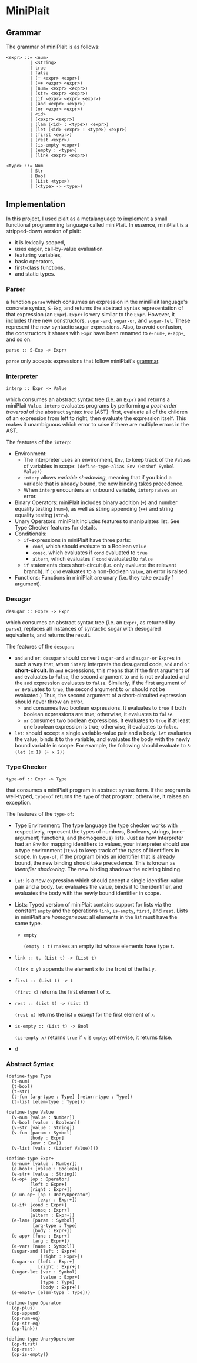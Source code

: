 # MiniPlait

## Grammar

The grammar of miniPlait is as follows:

```
<expr> ::= <num>
         | <string>
         | true
         | false
         | (+ <expr> <expr>)
         | (++ <expr> <expr>)
         | (num= <expr> <expr>)
         | (str= <expr> <expr>)
         | (if <expr> <expr> <expr>)
         | (and <expr> <expr>)
         | (or <expr> <expr>)
         | <id>
         | (<expr> <expr>)
         | (lam (<id> : <type>) <expr>)
         | (let (<id> <expr> : <type>) <expr>)
         | (first <expr>)
         | (rest <expr>)
         | (is-empty <expr>)
         | (empty : <type>)
         | (link <expr> <expr>)

<type> ::= Num
         | Str
         | Bool
         | (List <type>)
         | (<type> -> <type>)
```

## Implementation
In this project, I used plait as a metalanguage to implement a small functional programming language called miniPlait.
In essence, miniPlait is a stripped-down version of plait: 
* it is lexically scoped,
* uses eager, call-by-value evaluation
* featuring variables, 
* basic operators, 
* first-class functions, 
* and static types.
### Parser
a function `parse` which consumes an expression in the miniPlait
language's concrete syntax, `S-Exp`, and returns the abstract syntax
representation of that expression (an `Expr`). `Expr+` is very similar to the `Expr`. However,
it includes three new constructors, `sugar-and`, `sugar-or`, and `sugar-let`. These represent
the new syntactic sugar expressions. Also, to avoid confusion, the constructors it shares
with `Expr` have been renamed to `e-num+`, `e-app+`, and so on.

```
parse :: S-Exp -> Expr+
```

`parse` only accepts expressions that follow miniPlait's [grammar](#grammar).

### Interpreter
`interp :: Expr -> Value`

which consumes an abstract syntax tree (i.e. an `Expr`) and returns a miniPlait `Value`. `interp` evaluates programs by performing a  _post-order traversal_ of the abstract syntax tree (AST): first, evaluate all of the children of an expression from left to right, then evaluate the expression itself. This makes it unambiguous which error to raise if there are multiple errors in the AST.

The features of the `interp`:
- Environment:
    - The interpreter uses an environment, `Env`, to keep track of the `Value`s of variables in scope: `(define-type-alias Env (Hashof Symbol Value))`
    -  `interp` allows _variable shadowing_, meaning that if you bind a variable that is already bound, the new binding takes precedence.
    -  When `interp` encounters an unbound variable, `interp` raises an error.
- Binary Operators: miniPlait includes binary addition (`+`) and number equality testing (`num=`), as
well as string appending (`++`) and string equality testing (`str=`).
- Unary Operators: miniPlait includes features to manipulates list. See Type Checker features for details.
- Conditionals:
    - `if`-expressions in miniPlait have three parts:
      - `cond`, which should evaluate to a Boolean `Value`
      - `consq`, which evaluates if `cond` evaluated to `true`
      - `altern`, which evaluates if `cond` evaluated to `false`
  - `if` statements does short-circuit (i.e. only evaluate the relevant branch). If `cond` evaluates to a non-Boolean `Value`, an error is raised. 
- Functions: Functions in miniPlait are unary (i.e. they take exactly 1 argument).
### Desugar
```
desugar :: Expr+ -> Expr
```

which consumes an abstract syntax tree (i.e. an `Expr+`, as returned
by `parse`), replaces all instances of syntactic sugar with
desugared equivalents, and returns the result.

The features of the `desugar`:
- `and` and `or`: `desugar` should convert `sugar-and` and `sugar-or` `Expr+`s in such a way that, when `interp` interprets the desugared code, `and` and `or` **short-circuit**. In `and` expressions, this means that if the first argument of `and` evaluates to `false`, the second argument to `and` is not evaluated and the `and` expression evaluates to `false`. Similarly, if the first argument of `or` evaluates to `true`, the second argument to `or` should not be evaluated.) Thus, the second argument of a short-circuited expression should never throw an error.
  - `and` consumes two boolean expressions. It evaluates to `true` if both boolean
  expressions are true; otherwise, it evaluates to `false`.
  - `or` consumes two boolean expressions. It evaluates to `true` if at least one
  boolean expression is true; otherwise, it evaluates to `false`.
- `let`: should accept a single variable-value pair and a body. `let` evaluates the value, binds it to the variable, and evaluates the body with the newly bound variable in scope. For example, the following should evaluate to `3`: ``` (let (x 1) (+ x 2)) ```

### Type Checker

```
type-of :: Expr -> Type
```

that consumes a miniPlait program in abstract syntax form. If the program is well-typed, `type-of` returns the `Type` of that program; otherwise, it raises an exception.

The features of the `type-of`: 
- Type Environment: The type language the type checker works with respectively, represent the types of numbers, Booleans, strings, (one-argument) functions, and (homogenous) lists. Just as how Interpreter had an `Env` for mapping identifiers to values, your interpreter should use a type environment (`TEnv`) to keep track of the _types_ of identifiers in scope. In `type-of`, if the program binds an identifier that is already bound, the new binding should take precedence. This is known as _identifier shadowing_. The new binding shadows the existing binding.
- `let`: is a new expression which should accept a single identifier-value pair and a body. `let` evaluates the value, binds it to the identifier, and evaluates the body with the newly bound identifier in scope.
- Lists: Typed version of miniPlait contains support for lists via the constant `empty` and the operations `link`, `is-empty`, `first`, and `rest`. Lists in miniPlait are _homogeneous_: all elements in the list must have the same type.
  - `empty`

    `(empty : t)` makes an empty list whose elements have type `t`.

- `link :: t, (List t) -> (List t)`

    `(link x y)` appends the element `x` to the front of the list `y`.

- `first :: (List t) -> t`

    `(first x)` returns the first element of `x`.

- `rest :: (List t) -> (List t)`

    `(rest x)` returns the list `x` except for the first element of `x`.

- `is-empty :: (List t) -> Bool`

    `(is-empty x)` returns `true` if `x` is `empty`; otherwise, it returns false.
- d


### Abstract Syntax

```racket
(define-type Type
  (t-num)
  (t-bool)
  (t-str)
  (t-fun [arg-type : Type] [return-type : Type])
  (t-list [elem-type : Type]))

(define-type Value
  (v-num [value : Number])
  (v-bool [value : Boolean])
  (v-str [value : String])
  (v-fun [param : Symbol]
         [body : Expr]
         [env : Env])
  (v-list [vals : (Listof Value)]))

(define-type Expr+
  (e-num+ [value : Number])
  (e-bool+ [value : Boolean])
  (e-str+ [value : String])
  (e-op+ [op : Operator]
         [left : Expr+]
         [right : Expr+])
  (e-un-op+ [op : UnaryOperator]
            [expr : Expr+])
  (e-if+ [cond : Expr+]
         [consq : Expr+]
         [altern : Expr+])
  (e-lam+ [param : Symbol]
          [arg-type : Type]
          [body : Expr+])
  (e-app+ [func : Expr+]
          [arg : Expr+])
  (e-var+ [name : Symbol])
  (sugar-and [left : Expr+]
             [right : Expr+])
  (sugar-or [left : Expr+]
            [right : Expr+])
  (sugar-let [var : Symbol]
             [value : Expr+]
             [type : Type]
             [body : Expr+])
  (e-empty+ [elem-type : Type]))

(define-type Operator
  (op-plus)
  (op-append)
  (op-num-eq)
  (op-str-eq)
  (op-link))

(define-type UnaryOperator
  (op-first)
  (op-rest)
  (op-is-empty))
```

